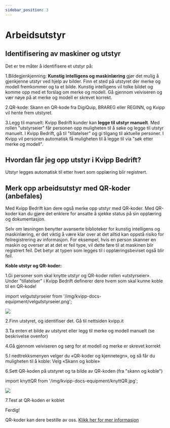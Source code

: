 ```yaml
---
sidebar_position: 3
---
```

# Arbeidsutstyr
## Identifisering av maskiner og utstyr

Det er tre måter å identifisere et utstyr på:

1.Bildegjenkjenning: **Kunstig intelligens og maskinlæring** gjør det mulig å gjenkjenne utstyr ved hjelp av bilder. Finn et sted på utstyret der merke og modell fremkommer og ta et bilde. Kunstig intelligens vil tolke bildet og komme opp med et forslag om merke og modell. Gå gjennom veiviseren og vær nøye på at merke og modell er skrevet korrekt.

2.QR-kode: Skann en QR-kode fra DigiQuip, BRAREG eller REGINN, og Kvipp vil hente frem utstyret.

3.Legg til manuelt: Kvipp Bedrift kunder kan **legge til utstyr manuelt**. Med rollen "utstyrseier" får personen opp muligheten til å søke og legge til utstyr manuelt.
I Kvipp Bedrift, gå til "tillatelser" og gi tilgang til aktuelle personer. I Kvipp vil personen automatisk få muligheten til å legge til via "søk etter merke og modell".

## Hvordan får jeg opp utstyr i Kvipp Bedrift?
Utstyr legges automatisk til etter hvert som opplæring blir registrert.

## Merk opp arbeidsutstyr med QR-koder (anbefales)
Med Kvipp Bedrift kan dere også merke opp utstyr med QR-koder. Med QR-koder kan du gjøre det enklere for ansatte å sjekke status på sin opplæring og dokumentasjon.

Selv om løsningen benytter avanserte biblioteker for kunstig intelligens og maskinlæring, er det viktig å være klar over at det alltid kan oppstå risiko for feilregistrering av informasjon. For eksempel, hvis en person skanner en maskin og overser at at det er feil type, vil dette føre til at maskinen blir registrert feil. Det betyr at typen som legges til i opplæringsbeviset også blir feil.

**Koble utstyr og QR-koder:**

1.Gi personer som skal knytte utstyr og QR-koder rollen «utstyrseier». Under "tillatelser" i Kvipp Bedrift definerer dere hvem som skal kunne koble til en QR-kode!

import velgutstyrseier from '/img/kvipp-docs-equipment/velgutstyrseier.png';

<img src={velgutstyrseier} style={{width:450}} />

2.Finn utstyret, og identifiser det. Gå til nettsiden kvipp.it

3.Ta enten et bilde av utstyret eller legg til merke og modell manuelt (se beskrivelse ovenfor)

4.Gå gjennom veiviseren og sørg for at modell og merke er skrevet korrekt

5.I nedtrekksmenyen velger du «QR-koder og kjennetegn», og så får du muligheten til å koble: Velg «Skann og koble»

6.Sett QR-koden på utstyret og ta bilde av QR-koden (fra "skann og koble")

import knyttQR from '/img/kvipp-docs-equipment/knyttQR.jpg';

<img src={knyttQR} style={{width:450}} />

7.Test at QR-koden er koblet

Ferdig!

QR-koder kan dere bestille av oss. [Klikk her for mer informasjon](https://digiquip.no/docs/prices/detailed-price-list)
